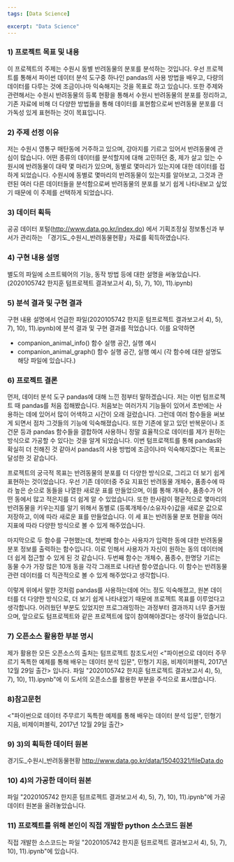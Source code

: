 ```yaml
---
tags: [Data Science]

excerpt: "Data Science"
---
```


### 1) 프로젝트 목표 및 내용

이 프로젝트의 주제는 수원시 동별 반려동물의 분포를 분석하는 것입니다. 우선 프로젝트를 통해서 파이썬 데이터 분석 도구중 하나인 pandas의 사용 방법을 배우고, 다량의 데이터를 다루는 것에 조금이나마 익숙해지는 것을 목표로 하고 있습니다. 또한 주제와 관련해서는 수원시 반려동물의 등록 현황을 통해서 수원시 반려동물의 분포를 정리하고, 기존 자료에 비해 더 다양한 방법들을 통해 데이터를 표현함으로써 반려동물 분포를 더 가독성 있게 표현하는 것이 목표입니다.

### 2) 주제 선정 이유

저는 수원시 영통구 매탄동에 거주하고 있으며, 강아지를 기르고 있어서 반려동물에 관심이 많습니다. 어떤 종류의 데이터를 분석할지에 대해 고민하던 중, 제가 살고 있는 수원시에 반려동물이 대략 몇 마리가 있으며, 동별로 몇마리가 있는지에 대한 데이터를 접하게 되었습니다. 수원시에 동별로 몇마리의 반려동물이 있는지를 알아보고, 그것과 관련된 여러 다른 데이터들을 분석함으로써 반려동물의 분포를 보기 쉽게 나타내보고 싶었기 때문에 이 주제를 선택하게 되었습니다.

### 3) 데이터 획득

공공 데이터 포털(http://www.data.go.kr/index.do) 에서 기획조정실 정보통신과 부서가 관리하는 「경기도_수원시_반려동물현황」자료를 획득하였습니다.

### 4) 구현 내용 설명

별도의 파일에 소프트웨어의 기능, 동작 방법 등에 대한 설명을 써놓았습니다.                            
(2020105742 한지훈 텀프로젝트 결과보고서 4), 5), 7), 10), 11).ipynb)

### 5) 분석 결과 및 구현 결과

구현 내용 설명에서 언급한 파일(2020105742 한지훈 텀프로젝트 결과보고서 4), 5), 7), 10), 11).ipynb)에 분석 결과 및 구현 결과를 적었습니다. 이를 요약하면

- companion_animal_info() 함수 실행 공간, 실행 예시
- companion_animal_graph() 함수 실행 공간, 실행 예시
(각 함수에 대한 설명도 해당 파일에 있습니다.)

### 6) 프로젝트 결론

  먼저, 데이터 분석 도구 pandas에 대해 느낀 점부터 말하겠습니다. 저는 이번 텀프로젝트 때 pandas를 처음 접해봤습니다. 처음보는 여러가지 기능들이 있어서 초반에는 사용하는 데에 있어서 많이 어색하고 시간이 오래 걸렸습니다. 그런데 여러 함수들을 써보게 되면서 점차 그것들의 기능에 익숙해졌습니다. 또한 기존에 알고 있던 반복문이나 조건문 등과 pandas 함수들을 결합하여 사용하니 정말 효율적으로 데이터를 제가 원하는 방식으로 가공할 수 있다는 것을 알게 되었습니다. 이번 텀프로잭트를 통해 pandas와 확실히 더 친해진 것 같아서 pandas의 사용 방법에 조금이나마 익숙해지겠다는 목표는 달성한 것 같습니다.

  프로젝트의 궁극적 목표는 반려동물의 분포를 더 다양한 방식으로, 그리고 더 보기 쉽게 표현하는 것이었습니다. 우선 기존 데이터중 주요 지표인 반려동물 개체수, 품종수에 따라 높은 순으로 동들을 나열한 새로운 표를 만들었으며, 이를 통해 개체수, 품종수가 어떤 동에서 많고 적은지를 더 쉽게 알 수 있었습니다. 또한 한사람이 평균적으로 몇마리의 반려동물을 키우는지를 알기 위해서 동별로 (등록개체수/소유자수)값을 새로운 값으로 저장하고, 이에 따라 새로운 표를 만들었습니다. 이 세 표는 반려동물 분포 현황을 여러 지표에 따라 다양한 방식으로 볼 수 있게 해주었습니다.
  
  마지막으로 두 함수를 구현했는데, 첫번째 함수는 사용자가 입력한 동에 대한 반려동물 분포 정보를 출력하는 함수입니다. 이로 인해서 사용자가 자신이 원하는 동의 데이터에 더 쉽게 접근할 수 있게 된 것 같습니다. 두번째 함수는 개체수, 품종수, 한명당 기르는 동물 수가 가장 많은 10개 동을 각각 그래프로 나타낸 함수였습니다. 이 함수는 반려동물 관련 데이터를 더 직관적으로 볼 수 있게 해주었다고 생각합니다.
  
  이렇게 위에서 말한 것처럼 pandas를 사용하는데에 어느 정도 익숙해졌고, 원본 데이터를 더 다양한 방식으로, 더 보기 쉽게 나타내었기 때문에 프로젝트 목표를 이루었다고 생각합니다. 어려웠던 부분도 있었지만 프로그래밍하는 과정부터 결과까지 너무 즐거웠으며, 앞으로도 텀프로젝트와 같은 프로젝트에 많이 참여해야겠다는 생각이 들었습니다.

### 7) 오픈소스 활용한 부분 명시

제가 활용한 모든 오픈소스의 출처는 텀프로젝트 참조도서인 <"파이썬으로 데이터 주무르기 독특한 예제를 통해 배우는 데이터 분석 입문", 민형기 지음, 비제이퍼블릭, 2017년 12월 29일 출간> 입니다. 파일 "2020105742 한지훈 텀프로젝트 결과보고서 4), 5), 7), 10), 11).ipynb"에 이 도서의 오픈소스를 활용한 부분을  주석으로 표시했습니다.

### 8)참고문헌

<"파이썬으로 데이터 주무르기 독특한 예제를 통해 배우는 데이터 분석 입문", 민형기 지음, 비제이퍼블릭, 2017년 12월 29일 출간>

### 9) 3)의 획득한 데이터 원본

경기도_수원시_반려동물현황
http://www.data.go.kr/data/15040321/fileData.do

### 10) 4)의 가공한 데이터 원본

파일 "2020105742 한지훈 텀프로젝트 결과보고서 4), 5), 7), 10), 11).ipynb"에 가공 데이터 원본을 올려놓았습니다.

### 11) 프로젝트를 위해 본인이 직접 개발한 python 소스코드 원본

직접 개발한 소스코드는 파일 "2020105742 한지훈 텀프로젝트 결과보고서 4), 5), 7), 10), 11).ipynb"에 있습니다.

